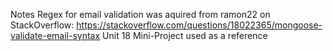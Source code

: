 Notes
Regex for email validation was aquired from ramon22 on StackOverflow: https://stackoverflow.com/questions/18022365/mongoose-validate-email-syntax
Unit 18 Mini-Project used as a reference